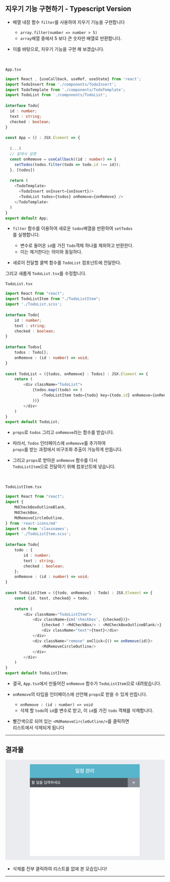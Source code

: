    <br>

## 지우기 기능 구현하기 - Typescript Version

* 배열 내장 함수 `filter`를 사용하여 지우기 기능을 구현합니다

    * `array.filter(number => number > 5)`
    * `array`배열 중에서 5 보다 큰 숫자만 배열로 반환합니다.

* 이를 바탕으로, 지우기 기능을 구현 해 보겠습니다.

   <br>

`App.tsx`
```typescript
import React , {useCallback, useRef, useState} from 'react';
import TodoInsert from './components/TodoInsert';
import TodoTemplate from './components/TodoTemplate';
import TodoList from './components/TodoList';

interface Todo{
  id : number;
  text : string;
  checked : boolean;
}

const App = () : JSX.Element => {

  (...)
  // 밑에서 설명
  const onRemove = useCallback((id : number) => {
    setTodos(todos.filter(todo => todo.id !== id));
  }, [todos])

  return (
    <TodoTemplate>
      <TodoInsert onInsert={onInsert}/>
      <TodoList todos={todos} onRemove={onRemove} />
    </TodoTemplate>
  )
}
export default App;
```

* `filter` 함수를 이용하여 새로운 `todos`배열을 반환하여 `setTodos`<br>
를 실행합니다.

    * 변수로 들어온 `id`를 가진 `Todo`객체 하나를 제외하고 반환한다.
    * 이는 제거한다는 의미와 동일하다.

* 새로이 전달할 콜백 함수를 `TodoList` 컴포넌트에 전달한다.

그리고 새롭게 `TodoList.tsx`를 수정합니다.

`TodoList.tsx`
```typescript
import React from "react";
import TodoListItem from "./TodoListItem";
import './TodoList.scss';

interface Todo{
    id : number;
    text : string;
    checked : boolean;
}

interface Todos{
    todos : Todo[];
    onRemove : (id : number) => void;
}

const TodoList = ({todos, onRemove} : Todos) : JSX.Element => {
    return (
        <div className="TodoList">
            {todos.map((todo) => (
                <TodoListItem todo={todo} key={todo.id} onRemove={onRemove}/>
            ))}
        </div>
    )
}
export default TodoList;
```

* `props`로 `todos` 그리고 `onRemove`라는 함수를 받습니다.

* 따라서, `Todos` 인터페이스에 `onRemove`를 추가하여 <br>
`props`를 받는 과정에서 비구조화 추출이 가능하게 만듭니다.

* 그리고 `props`로 받아온 `onRemove` 함수를 다시<br>
`TodoListItem`으로 전달하기 위해 컴포넌트에 넣습니다.

   <br>

`TodoListItem.tsx`
```typescript
import React from "react";
import {
    MdCheckBoxOutlineBlank,
    MdCheckBox,
    MdRemoveCircleOutline,
} from 'react-icons/md'
import cn from 'classnames';
import './TodoListItem.scss';

interface Todo{
    todo : {
        id : number;
        text : string;
        checked : boolean;
    };
    onRemove : (id : number) => void;
}

const TodoListItem = ({todo, onRemove} : Todo) : JSX.Element => {
    const {id, text, checked} = todo;

    return (
        <div className="TodoListItem">
            <div className={cn('checkbox', {checked})}>
                {checked ? <MdCheckBox/> : <MdCheckBoxOutlineBlank/>}
                <div className="text">{text}</div>
            </div>
            <div className="remove" onClick={() => onRemove(id)}>
                <MdRemoveCircleOutline/>
            </div>
        </div>
    )
}
export default TodoListItem;
```

* 결국, `App.tsx`에서 만들어진 `onRemove` 함수가 `TodoListItem`으로 내려왔습니다.

* `onRemove`의 타입을 인터페이스에 선언해 `props`로 받을 수 있게 만듭니다.

    * `onRemove : (id : number) => void`
    * 삭제 할 `todo`의 `id`를 변수로 받고, 이 `id`를 가진 `todo` 객체를 삭제합니다.

* 빨간색으로 되어 있는 `<MdRemoveCircleOutline/>`를 클릭하면<br>
리스트에서 삭제되게 됩니다

<hr>

## 결과물

![TodoApp_8](../../../img/react-img/ch10-img/TodoApp_8.png)

* 삭제를 전부 클릭하여 리스트를 없애 본 모습입니다!

<hr>

